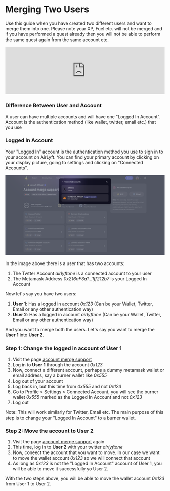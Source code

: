 # Merging Two Users

Use this guide when you have created two different users and want to merge them into one. Please note your XP, Fuel etc. will not be merged and if you have performed a quest already then you will not be able to perform the same quest again from the same account etc.

<iframe width="100%" src="https://www.youtube.com/embed/Okfi_-_ZP0M?si=p8VFg3qzc4vwryJt" title="YouTube video player" frameborder="0" allow="accelerometer; autoplay; clipboard-write; encrypted-media; gyroscope; picture-in-picture; web-share" allowfullscreen></iframe>

### Difference Between User and Account
A user can have multiple accounts and will have one "Logged In Account". Account is the authentication method (like wallet, twitter, email etc.) that you use 

### Logged In Account
Your "Logged In" account is the authentication method you use to sign in to your account on AirLyft. You can find your primary account by clicking on your display picture, going to settings and clicking on "Connected Accounts".

![Connected Accounts](../images/accountmerge1.png)

In the image above there is a user that has two accounts:
1. The Twtter Account _airlyftone_ is a connected account to your user
1. The Metamask Address _0x216aF3a1...1ff212b7_ is your Logged In Account

Now let's say you have two users:
1. **User 1**: Has a logged in account _0x123_ (Can be your Wallet, Twitter, Email or any other authentication way)
1. **User 2**: Has a logged in account _airlyftone_ (Can be your Wallet, Twitter, Email or any other authentication way)

And you want to merge both the users. Let's say you want to merge the **User 1** into **User 2**.

### Step 1: Change the logged in account of User 1
1. Visit the page [account merge support](https://airlyft.one/community/account-merge-support)
1. Log in to **User 1** through the account _0x123_
1. Now, connect a different account, perhaps a dummy metamask wallet or email address, say a burner wallet like _0x555_ 
1. Log out of your account
1. Log back in, but this time from _0x555_ and not _0x123_
1. Go to Profile > Settings > Connected Account, you will see the burner wallet _0x555_ marked as the Logged In Account and not _0x123_
1. Log out

Note: This will work similarly for Twitter, Email etc. The main purpose of this step is to change your "Logged In Account" to a burner wallet.

### Step 2: Move the account to User 2
1. Visit the page [account merge support](https://airlyft.one/community/account-merge-support) again
1. This time, log in to **User 2** with your twitter _airlyftone_
1. Now, coneect the account that you want to move. In our case we want to move the wallet account _0x123_ so we will connect that account
1. As long as _0x123_ is not the "Logged In Account" account of User 1, you will be able to move it successfully yo User 2.

With the two steps above, you will be able to move the wallet account _0x123_ from User 1 to User 2.
